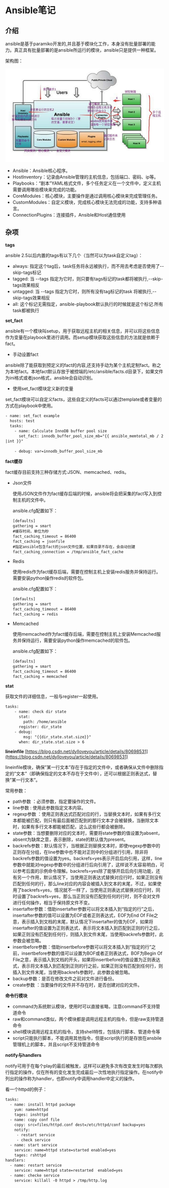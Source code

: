 # Ansible笔记 #

## 介绍 ##

ansible是基于paramiko开发的,并且基于模块化工作，本身没有批量部署的能力。真正具有批量部署的是ansible所运行的模块，ansible只是提供一种框架。

架构图：

![](img/ansible_struc.png)

- Ansible：Ansible核心程序。
- HostInventory：记录由Ansible管理的主机信息，包括端口、密码、ip等。
- Playbooks：“剧本”YAML格式文件，多个任务定义在一个文件中，定义主机需要调用哪些模块来完成的功能。
- CoreModules：核心模块，主要操作是通过调用核心模块来完成管理任务。
- CustomModules：自定义模块，完成核心模块无法完成的功能，支持多种语言。
- ConnectionPlugins：连接插件，Ansible和Host通信使用

## 杂项 ##

**tags**

ansible 2.5以后内置的tags有以下几个（当然可以为task自定义tag）：

- always: 指定这个tag后，task任务将永远被执行，而不用去考虑是否使用了--skip-tags标记
- tagged: 当 --tags 指定为它时，则只要有tags标记的task都将被执行,--skip-tags效果相反
- untagged: 当 --tags 指定为它时，则所有没有tag标记的task 将被执行,--skip-tags效果相反
- all: 这个标记无需指定，ansible-playbook默认执行的时候就是这个标记.所有task都被执行

**set_fact**

ansible有一个模块叫setup，用于获取远程主机的相关信息，并可以将这些信息作为变量在playbook里进行调用。而setup模块获取这些信息的方法就是依赖于fact。

- 手动设置fact

ansible除了能获取到预定义的fact的内容,还支持手动为某个主机定制fact。称之为本地fact。本地fact默认存放于被控端的/etc/ansible/facts.d目录下，如果文件为ini格式或者json格式，ansible会自动识别。

- 使用set_fact模块定义新的变量

set_fact模块可以自定义facts，这些自定义的facts可以通过template或者变量的方式在playbook中使用。

```
- name: set_fact example
  hosts: test
  tasks:
    - name: Calculate InnoDB buffer pool size
      set_fact: innodb_buffer_pool_size_mb="{{ ansible_memtotal_mb / 2 |int }}"
      
    - debug: var=innodb_buffer_pool_size_mb
```

**fact缓存**

fact缓存目前支持三种存储方式:JSON、memcached、redis。

- Json文件

  使用JSON文件作为fact缓存后端的时候，ansible将会把采集的fact写入到控制主机的文件中。

  ansible.cfg配置如下：

	```
	[defaults]
	gathering = smart
	#缓存时间，单位为秒
	fact_caching_timeout = 86400    
	fact_caching = jsonfile
	#指定ansible包含fact的json文件位置，如果目录不存在，会自动创建
	fact_caching_connection = /tmp/ansible_fact_cache
	```
- Redis

	使用redis作为fact缓存后端，需要在控制主机上安装redis服务并保持运行。需要安装python操作redis的软件包。  

	ansible.cfg配置如下：

	```
	[defaults]
	gathering = smart
	fact_caching_timeout = 86400 
	fact_caching = redis  
	```

- Memcached

	使用memcached作为fact缓存后端，需要在控制主机上安装Memcached服务并保持运行，需要安装python操作memcached的软件包。

	ansible.cfg配置如下：

	```
	[defaults]
	gathering = smart
	fact_caching_timeout = 86400 
	fact_caching = memcached
	```

**stat**

获取文件的详细信息，一般与register一起使用。

```
tasks:
    - name: check dir state
      stat:
        path: /home/ansible
      register: dir_state
    - debug:
        msg: "{{dir_state.stat.size}}"
      when: dir_state.stat.size > 6
```

**lineinfile**
[https://blog.csdn.net/dylloveyou/article/details/80698531](https://blog.csdn.net/dylloveyou/article/details/80698531)

lineinfile模块，确保”某一行文本”存在于指定的文件中，或者确保从文件中删除指定的”文本”（即确保指定的文本不存在于文件中），还可以根据正则表达式，替换”某一行文本”。

常用参数：

- path参数 ：必须参数，指定要操作的文件。
- line参数 : 使用此参数指定文本内容。
- regexp参数 ：使用正则表达式匹配对应的行，当替换文本时，如果有多行文本都能被匹配，则只有最后面被匹配到的那行文本才会被替换，当删除文本时，如果有多行文本都能被匹配，这么这些行都会被删除。
- state参数：当想要删除对应的文本时，需要将state参数的值设置为absent，absent为缺席之意，表示删除，state的默认值为present。
- backrefs参数：默认情况下，当根据正则替换文本时，即使regexp参数中的正则存在分组，在line参数中也不能对正则中的分组进行引用，除非将backrefs参数的值设置为yes。backrefs=yes表示开启后向引用，这样，line参数中就能对regexp参数中的分组进行后向引用了，这样说不太容易明白，可以参考后面的示例命令理解。backrefs=yes除了能够开启后向引用功能，还有另一个作用，默认情况下，当使用正则表达式替换对应行时，如果正则没有匹配到任何的行，那么line对应的内容会被插入到文本的末尾，不过，如果使用了backrefs=yes，情况就不一样了，当使用正则表达式替换对应行时，同时设置了backrefs=yes，那么当正则没有匹配到任何的行时，则不会对文件进行任何操作，相当于保持原文件不变。
- insertafter参数：借助insertafter参数可以将文本插入到“指定的行”之后，insertafter参数的值可以设置为EOF或者正则表达式，EOF为End Of File之意，表示插入到文档的末尾，默认情况下insertafter的值为EOF，如果将insertafter的值设置为正则表达式，表示将文本插入到匹配到正则的行之后，如果正则没有匹配到任何行，则插入到文件末尾，当使用backrefs参数时，此参数会被忽略。
- insertbefore参数：借助insertbefore参数可以将文本插入到“指定的行”之前，insertbefore参数的值可以设置为BOF或者正则表达式，BOF为Begin Of File之意，表示插入到文档的开头，如果将insertbefore的值设置为正则表达式，表示将文本插入到匹配到正则的行之前，如果正则没有匹配到任何行，则插入到文件末尾，当使用backrefs参数时，此参数会被忽略。
- backup参数：是否在修改文件之前对文件进行备份。
- create参数 ：当要操作的文件并不存在时，是否创建对应的文件。

**命令行模块**

- command为系统默认模块，使用时可以直接省略，注意command不支持管道命令
- raw和command类似，两个模块都是调用远程主机的指令，但是raw支持管道命令
- shell模块调用远程主机的指令，支持shell特性，包括执行脚本、管道命令等
- script只能执行脚本，不能调用其他指令，但是script执行的是存放在ansbile管理机上的脚本，并且script不支持管道命令

**notify与handlers**

notify可用于在每个play的最后被触发，这样可以避免多次有改变发生时每次都执行指定的操作，仅在所有的变化发生完成最后一次性地执行指定操作。在notify中列出的操作称为handler，也即notify中调用handler中定义的操作。

看一个httpd的例子：

```
tasks:
  - name: install httpd package
    yum: name=httpd
    tages: inshttpd
  - name: copy conf file
    copy: src=files/httpd.conf dest=/etc/httpd/conf backup=yes
    notify: 
     - restart service
     - check service
  - name: start service      
    service: name=httpd state=started enabled=yes
    tages: rshttpd
handlers:
  - name: restart service
    service: name=httpd state=restarted  enabled=yes
  - name: checke service
    service: killall -0 httpd > /tmp/http.log
```

